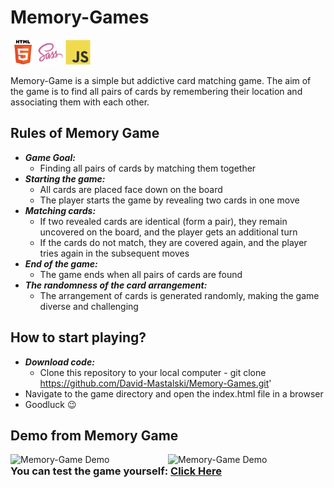 # Memory-Games

<p>
  <img src="https://raw.githubusercontent.com/devicons/devicon/master/icons/html5/html5-original-wordmark.svg" alt="html5" width="40" height="40"/>
  <img src="https://raw.githubusercontent.com/devicons/devicon/master/icons/sass/sass-original.svg" alt="sass" width="40" height="40"/> 
  <img src="https://raw.githubusercontent.com/devicons/devicon/master/icons/javascript/javascript-original.svg" alt="javascript" width="40" height="40"/> 
</p>

Memory-Game is a simple but addictive card matching game. The aim of the game is to find all pairs of cards by remembering their location and associating them with each other.

## Rules of Memory Game
- _**Game Goal:**_
  - Finding all pairs of cards by matching them together
- _**Starting the game:**_
  - All cards are placed face down on the board
  - The player starts the game by revealing two cards in one move
- _**Matching cards:**_
  - If two revealed cards are identical (form a pair), they remain uncovered on the board, and the player gets an additional turn
  - If the cards do not match, they are covered again, and the player tries again in the subsequent moves
- _**End of the game:**_
  - The game ends when all pairs of cards are found
- _**The randomness of the card arrangement:**_
  - The arrangement of cards is generated randomly, making the game diverse and challenging

## How to start playing? 
- _**Download code:**_
  - Clone this repository to your local computer - git clone https://github.com/David-Mastalski/Memory-Games.git'
- Navigate to the game directory and open the index.html file in a browser
- Goodluck 😉

## Demo from Memory Game
<img align="left" src="https://github.com/David-Mastalski/Memory-Games/blob/main/demo/video1.gif" alt="Memory-Game Demo" width="50%">
<img align="right" src="https://github.com/David-Mastalski/Memory-Games/blob/main/demo/video2.gif" alt="Memory-Game Demo" width="50%">

### You can test the game yourself: [Click Here](https://david-mastalski.github.io/Memory-Games/)
